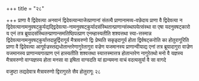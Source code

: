 +++
title = "२८"

+++
प्राणा वै द्विदेवत्या अनवानं द्विदेवत्यान्याजेत्प्राणानां संतत्यै
प्राणानामव्य-वछेदाय प्राणा वै द्विदेवत्या न
द्विदेवत्यानामनुवषट्कुर्यद्यद्द्विदेवत्या-नामनुवषट्कुर्यादसंस्थितान्प्राणान्संस्थापयेत्संस्था
वा एषा यदनुवषट्कारो य एनं तत्र ब्रूयादसंस्थितन्प्राणान्समतिष्ठिपत्प्राण
एनम्हास्यतीति शश्वत्तथा स्या-त्तस्मान्न
द्विदेवत्यानामनुवषट्कुर्यात्तदाहुर्द्विरागूर्य
मैत्रावरुणो द्विः प्रेष्यति सकृइदागूर्य होता द्विर्वषट्करोति का
होतुरागूरिति प्राणा वै द्विदेवत्या
आगूर्वज्रस्तद्यधोतान्तरेणागुरेतागुरा
वज्रेण यजमानस्य प्राणान्वीयाद्य एनां तत्र ब्रूयादागुरा वाज्रेण यजमानस्य
प्राणान्व्यगात्प्राण एनं हास्यतीति शश्वत्तथा स्यात्तस्मात्तत्र
होतान्तरेण नागुरेतथो मनो वै यज्ञस्य मैत्रावरुणो
वाग्यज्ञस्य होता मनसा वा इषिता वाग्वदति यां ह्यन्यमना
वाचं वदत्यसुर्या वै सा वागदे

वजुष्टा तद्यदेवात्र मैत्रावरुणो द्विरागुरते सैव होतुरागूः २८




 

